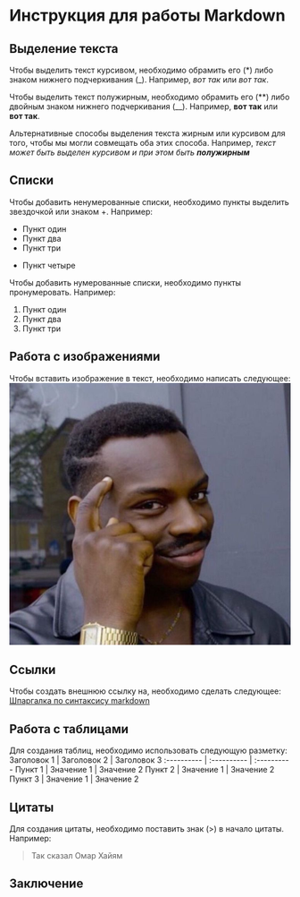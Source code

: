 # Инструкция для работы Markdown

## Выделение текста

Чтобы выделить текст курсивом, необходимо обрамить его (*) либо знаком нижнего подчеркивания (_). Например, *вот так* или _вот так_.

Чтобы выделить текст полужирным, необходимо обрамить его (**) либо двойным знаком нижнего подчеркивания (__). Например, **вот так** или __вот так__.

Альтернативные способы выделения текста жирным или курсивом для того, чтобы мы могли совмещать оба этих способа. Например, _текст может быть выделен курсивом и при этом быть **полужирным**_

## Списки

Чтобы добавить ненумерованные списки, необходимо пункты выделить звездочкой или знаком +. Например:
* Пункт один
* Пункт два
* Пункт три
+ Пункт четыре

Чтобы добавить нумерованные списки, необходимо пункты пронумеровать. Например:
1. Пункт один
2. Пункт два
3. Пункт три

## Работа с изображениями

Чтобы вставить изображение в текст, необходимо написать следующее:
![alt_text](750x1180.jpeg)

## Ссылки

Чтобы создать внешнюю ссылку на, необходимо сделать следующее:
[Шпаргалка по синтаксису markdown](http://ilfire.ru/kompyutery/shpargalka-po-sintaksisu-markdown-markdaun-so-vsemi-samymi-populyarnymi-tegami/#link12)

## Работа с таблицами
Для создания таблиц, необходимо использовать следующую разметку:
Заголовок 1 | Заголовок 2 | Заголовок 3
:---------- | :---------- | :----------
Пункт 1 | Значение 1 | Значение 2
Пункт 2 | Значение 1 | Значение 2
Пункт 3 | Значение 1 | Значение 2

## Цитаты
Для создания цитаты, необходимо поставить знак (>) в начало цитаты. Например:
> Так сказал Омар Хайям
## Заключение